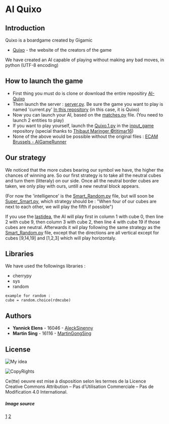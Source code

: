 # AI Quixo

## Introduction 

Quixo is a boardgame created by Gigamic
* [Quixo](https://www.gigamic.com/game/quixo) - the website of the creators of the game

We have created an AI capable of playing without making any bad moves, in python (UTF-8 encoding)

## How to launch the game

* First thing you must do is clone or download the entire repositiry [AI-Quixo](https://github.com/MartinGongSing/AI-Quixo)
* Then launch the server : [server.py](https://github.com/MartinGongSing/AI-Quixo/blob/master/server.py). Be sure the game you want to play is named 'current.py' [In this repository](https://github.com/MartinGongSing/AI-Quixo/tree/master/public/games) (in this case, it is Quixo)
* Now you can launch your AI, based on the [matches.py](https://github.com/MartinGongSing/AI-Quixo/blob/master/ai/matches.py) file. (You need to launch 2 entities to play)
* If you want to play yourself, launch the [Quixo.1.py](https://github.com/MartinGongSing/AI-Quixo/blob/master/input_game/Quixo.1.py) in the [input_game](https://github.com/MartinGongSing/AI-Quixo/tree/master/input_game) repository (special thanks to [Thibaut Maringer ©titimar16](https://github.com/titimar16)) 
* None of the above would be possible without the original files : [ECAM Brussels - AIGameRunner](https://github.com/ECAM-Brussels/AIGameRunner)

## Our strategy

We noticed that the more cubes bearing our symbol we have, the higher the chances of winning are. So our first strategy is to take all the neutral cubes and turn them (litteraly) on our side. Once all the neutral border cubes are taken, we only play with ours, untill a new neutral block appears. 

(For now the 'intelligence' is the [Smart_Random.py](https://github.com/MartinGongSing/AI-Quixo/blob/master/ai/Smart_Random.py) file, but will soon be [Super_Smart.py](https://github.com/MartinGongSing/AI-Quixo/blob/master/ai/Super_smart.py), which strategy should be : "When four of our cubes are next to each other, we will play the fifth if possible")

If you use the [lastidea](https://github.com/MartinGongSing/AI-Quixo/blob/master/ai/lastidea.py), the AI will play first in column 1 with cube 0, then line 2 with cube 9, then column 3 with cube 2, then line 4 with cube 19 if those cubes are neutral. Afterwards it wil play following the same strategy as the [Smart_Random.py](https://github.com/MartinGongSing/AI-Quixo/blob/master/ai/Smart_Random.py) file, except that the directions are all vertical except for cubes [9,14,19] and [1,2,3] which will play horizontaly.

## Libraries

We have used the followings libraries : 

* cherrypy              
* sys
* random 

```
example for random : 
cube = random.choice(rdmcube)
```


## Authors

* **Yannick Elens** - 16046 - [AleckSinenny](https://github.com/AleckSinenny)
* **Martin Sing** - 16116 - [MartinGongSing](https://github.com/MartinGongSing)



## License

![My idea](https://images.says.com/uploads/story_source/source_image/475645/ea89.jpg)

![CopyRights](https://thumbs.dreamstime.com/t/campos-comunes-creativos-por-el-nd-del-nc-13329631.jpg)

Ce(tte) oeuvre est mise à disposition selon les termes de la Licence Creative Commons Attribution – Pas d’Utilisation Commerciale – Pas de Modification 4.0 International.



##### Image source
[1](https://www.google.com/search?q=copyright&source=lnms&tbm=isch&sa=X&ved=0ahUKEwjfl6C5kZjiAhVM_qQKHURCBiYQ_AUIDigB&biw=1536&bih=722#imgrc=FxpAoPlQk148tM:)
[2](https://www.google.com/search?q=(cc)&tbm=isch&tbs=rimg:CeVgBf1AC6JCIji6N647rv--1G9SgXdVE3e_1DrXERXBlSIH5C9ZBHmZY7rYOGSdgmLPAtXiEVjPT96wxO3EMYsrYeSoSCbo3rjuu_177UEUws8Zt8rN2kKhIJb1KBd1UTd78RAKZvuiqM07kqEgkOtcRFcGVIgRFccxMpNjd8_1CoSCfkL1kEeZljuEaSJKz9v_1UTBKhIJtg4ZJ2CYs8ARkOLPliYxmZUqEgm1eIRWM9P3rBFaFBqwkZ5d2CoSCTE7cQxiyth5EVxXr6R2YVBv&tbo=u&sa=X&ved=2ahUKEwjYwrPa2ZjiAhVOaVAKHf5nCQoQ9C96BAgBEBs&biw=1536&bih=722&dpr=1.25#imgrc=b1KBd1UTd7_NiM:)